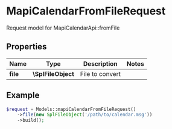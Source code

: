 # MapiCalendarFromFileRequest

Request model for MapiCalendarApi::fromFile

## Properties

Name | Type | Description | Notes
---- | ---- | ----------- | -----
**file** | **\SplFileObject**| File to convert |

## Example
```php
$request = Models::mapiCalendarFromFileRequest()
    ->file(new SplFileObject('/path/to/calendar.msg'))
    ->build();
```

